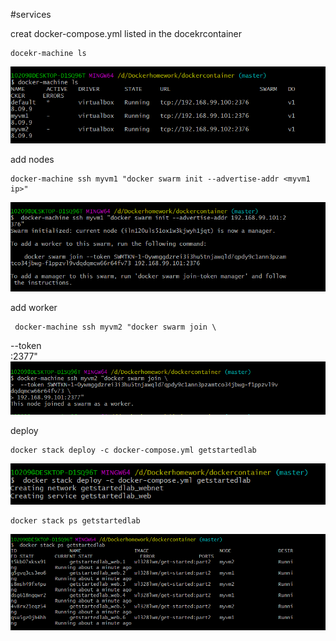 #services

creat docker-compose.yml 
listed in the docekrcontainer

    docekr-machine ls 

![machine ls](/images/machine-ls.PNG)


add nodes

    docker-machine ssh myvm1 "docker swarm init --advertise-addr <myvm1 ip>"


![myvm1](/images/jionmyvm1.PNG)


add worker
    
     docker-machine ssh myvm2 "docker swarm join \
--token <token> \
<ip>:2377"
![myvm2](/images/jionmyvm2.PNG)

deploy

    docker stack deploy -c docker-compose.yml getstartedlab
![deploy](/images/stack.PNG)

    docker stack ps getstartedlab
![stack ps](/images/psstack.PNG)    
    

